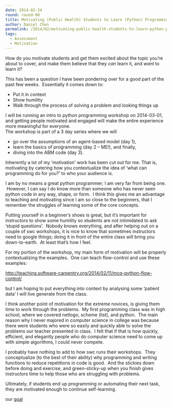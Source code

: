 ```yaml
---
date: 2014-02-24
round: round-08
title: Motivating (Public Health) Students to Learn (Python) Programming
author: Daniel Chen
permalink: /2014/02/motivating-public-health-students-to-learn-python-programming/
tags:
  - Assessment
  - Motivation
---
```

How do you motivate students and get them excited about the topic you’re about to cover, and make them believe that they *can* learn it, and *want* to learn it?

This has been a question I have been pondering over for a good part of the past few weeks.  Essentially it comes down to:

*   Put it in context
*   Show humility
*   Walk through the process of solving a problem and looking things up

I will be running an intro to python programming workshop on 2014-03-01, and getting people motivated and engaged will make the entire experience more meaningful for everyone.  
The workshop is part of a 3 day series where we will

*   go over the assumptions of an agent-based model (day 1),
*   learn the basics of programming (day 2 &#8211; ME!), and finally,
*   diving into the ABM code (day 3).

Inherently a lot of my &#8216;motivation&#8217; work has been cut out for me. That is, motivating by catering how you contextualize the idea of &#8216;what can programming do for you?&#8217; to who your audience is.

I am by no means a great python programmer; I am very far from being one.  However, I can say I do know more than someone who has never seen python code in any way, shape, or form.  I think this gives me an advantage to teaching and motivating since I am so close to the beginners, that I remember the struggles of learning some of the core concepts.

Putting yourself in a beginner&#8217;s shoes is great, but it&#8217;s important for instructors to show some humility so students are not intimidated to ask &#8216;stupid questions&#8217;.  Nobody knows everything, and after helping out on a couple of swc workshops, it is nice to know that sometimes instructors need to google things; doing it in front of the entire class will bring you down-to-earth.  At least that&#8217;s how I feel.

For my portion of the workshop, my main form of motivation will be properly contextualizing the examples.  One can teach flow-control and use these examples:

<a title="http://teaching.software-carpentry.org/2014/02/11/mcq-python-flow-control/" href="http://teaching.software-carpentry.org/2014/02/11/mcq-python-flow-control/" target="_blank">http://teaching.software-carpentry.org/2014/02/11/mcq-python-flow-control/</a>

but I am hoping to put everything into context by analysing some &#8216;patient data&#8217; I will live generate from the class.

I think another point of motivation for the extreme novices, is giving them time to work through the problems.  My first programming class was in high school, where we covered netlogo, scheme (list), and python.  The main reason why I never majored in computer science in college was because there were students who were so easily and quickly able to solve the problems our teacher presented in class.  I felt that if that is how quickly, efficient, and elegantly people who do computer science need to come up with simple algorithms, I could never compete.

I probably have nothing to add to how swc runs their workshops.  They conceptualize (to the best of their ability) why programming and writing functions to reduce repetitions in code is good.  And the stickies down before doing and exercise, and green-sticky-up when you finish gives instructors time to help those who are struggling with problems.

Ultimately, if students end up programming or automating their next task, they are motivated enough to continue self-learning.

our <a title="goal" href="http://i.imgur.com/Q8kV8.png" target="_blank">goal</a>
